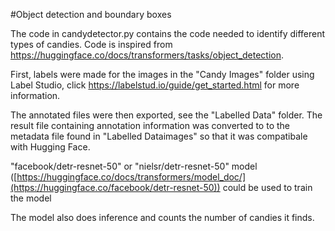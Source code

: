 #Object detection and boundary boxes

The code in candydetector.py contains the code needed to identify different types of candies. Code is inspired from https://huggingface.co/docs/transformers/tasks/object_detection.

First, labels were made for the images in the "Candy Images" folder using Label Studio, click https://labelstud.io/guide/get_started.html for more information.

The annotated files were then exported, see the "Labelled Data" folder. The result file containing annotation information was converted to to the metadata file found in "Labelled Dataimages" so that it was compatibale with Hugging Face.

"facebook/detr-resnet-50" or "nielsr/detr-resnet-50" model ([https://huggingface.co/docs/transformers/model_doc/](https://huggingface.co/facebook/detr-resnet-50)) could be used to train the model

The model also does inference and counts the number of candies it finds.
